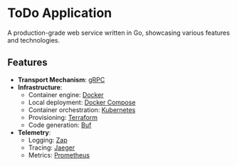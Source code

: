 # ToDo Application
A production-grade web service written in Go, showcasing various features and technologies.

## Features
- **Transport Mechanism**: [gRPC](https://grpc.io/)
- **Infrastructure**:
  - Container engine: [Docker](https://www.docker.com/)
  - Local deployment: [Docker Compose](https://docs.docker.com/compose/)
  - Container orchestration: [Kubernetes](https://kubernetes.io/)
  - Provisioning: [Terraform](https://www.terraform.io/)
  - Code generation: [Buf](https://buf.build/)
- **Telemetry**:
  - Logging: [Zap](https://github.com/uber-go/zap)
  - Tracing: [Jaeger](https://www.jaegertracing.io/)
  - Metrics: [Prometheus](https://prometheus.io/)
 
